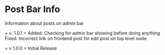 Post Bar Info
================

Information about posts on admin bar

= v. 1.0.1 =
Added: Checking for admin bar showing before doing anything
Fixed: Incorrect link on frontend post for edit post on top level node

= v 1.0.0 =
Initial Release